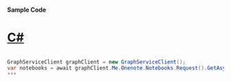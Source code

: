 #### Sample Code
# [C#](#tab/c-sharp)

```C#

GraphServiceClient graphClient = new GraphServiceClient();
var notebooks = await graphClient.Me.Onenote.Notebooks.Request().GetAsync();
*** 

```